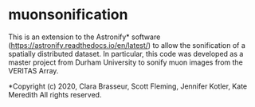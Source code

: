 # muonsonification
This is an extension to the Astronify* software (https://astronify.readthedocs.io/en/latest/) to allow the sonification of a spatially distributed dataset. In particular, this code was developed as a master project from Durham University to sonify muon images from the VERITAS Array.

*Copyright (c) 2020, Clara Brasseur, Scott Fleming, Jennifer Kotler, Kate Meredith All rights reserved.

